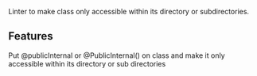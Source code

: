Linter to make class only accessible within its directory or subdirectories.

## Features

Put @publicInternal or @PublicInternal() on class and make it only accessible within its directory or sub directories

